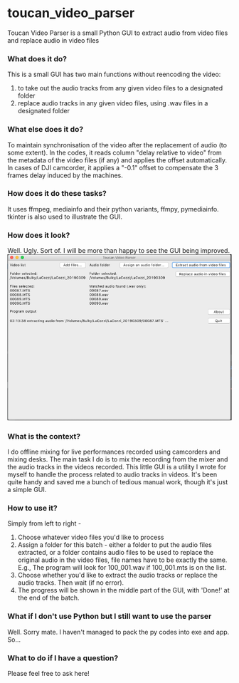 # toucan_video_parser
Toucan Video Parser is a small Python GUI to extract audio from video files and replace audio in video files

### What does it do?
This is a small GUI has two main functions without reencoding the video: 
1. to take out the audio tracks from any given video files to a designated folder
2. replace audio tracks in any given video files, using .wav files in a designated folder

### What else does it do?
To maintain synchronisation of the video after the replacement of audio (to some extent). In the codes, it reads column "delay relative to video" from the metadata of the video files (if any) and applies the offset automatically. In cases of DJI camcorder, it applies a "-0.1" offset to compensate the 3 frames delay induced by the machines.

### How does it do these tasks?
It uses ffmpeg, mediainfo and their python variants, ffmpy, pymediainfo. tkinter is also used to illustrate the GUI. 

### How does it look?
Well. Ugly. Sort of. I will be more than happy to see the GUI being improved.
![screenshot](https://github.com/littlegtplr/toucan_video_parser/blob/master/Screenshot%202019-03-16%20at%2002.13.56.png)

### What is the context?
I do offline mixing for live performances recorded using camcorders and mixing desks. The main task I do is to mix the recording from the mixer and the audio tracks in the videos recorded. This little GUI is a utility I wrote for myself to handle the process related to audio tracks in videos. It's been quite handy and saved me a bunch of tedious manual work, though it's just a simple GUI. 

### How to use it?
Simply from left to right - 
1. Choose whatever video files you'd like to process
2. Assign a folder for this batch - either a folder to put the audio files extracted, or a folder contains audio files to be used to replace the original audio in the video files, file names have to be exactly the same. E.g., The program will look for 100_001.wav if 100_001.mts is on the list. 
3. Choose whether you'd like to extract the audio tracks or replace the audio tracks. Then wait (if no error). 
4. The progress will be shown in the middle part of the GUI, with 'Done!' at the end of the batch. 

### What if I don't use Python but I still want to use the parser
Well. Sorry mate. I haven't managed to pack the py codes into exe and app. So...

### What to do if I have a question?
Please feel free to ask here!

